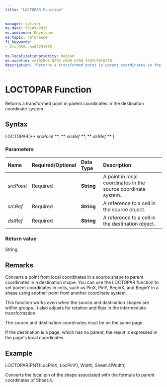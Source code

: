 ```yaml
---
title: "LOCTOPAR Function"
 
 
manager: soliver
ms.date: 03/09/2015
ms.audience: Developer
ms.topic: reference
f1_keywords:
- Vis_DSS.chm82251585
 
ms.localizationpriority: medium
ms.assetid: ce1028d6-0293-e8dd-b79d-3f02c50f6250
description: "Returns a transformed point in parent coordinates in the destination coordinate system."
---
```


# LOCTOPAR Function

Returns a transformed point in parent coordinates in the destination coordinate system.
  
## Syntax

LOCTOPAR(** *srcPoint* **, ** *srcRef* **, ** *dstRef* ** ) 
  
### Parameters

|**Name**|**Required/Optional**|**Data Type**|**Description**|
|:-----|:-----|:-----|:-----|
| _srcPoint_ <br/> |Required  <br/> |**String** <br/> | A point in local coordinates in the source coordinate system.  <br/> |
| _srcRef_ <br/> |Required  <br/> |**String** <br/> | A reference to a cell in the source object.  <br/> |
| _dstRef_ <br/> |Required  <br/> |**String** <br/> | A reference to a cell in the destination object.  <br/> |
   
### Return value

String
  
## Remarks

Converts a point from local coordinates in a source shape to parent coordinates in a destination shape. You can use the LOCTOPAR function to set parent coordinates in cells, such as PinX, PinY, BeginX, and BeginY in a shape using another point from another coordinate system. 
  
This function works even when the source and destination shapes are within groups. It also adjusts for rotation and flips in the intermediate transformation. 
  
The source and destination coordinates must be on the same page. 
  
If the destination is a page, which has no parent, the result is expressed in the page's local coordinates. 
  
## Example

LOCTOPAR(PNT(LocPinX, LocPinY), Width, Sheet.4!Width) 
  
Converts the local pin of the shape associated with the formula to parent coordinates of Sheet.4. 
  


